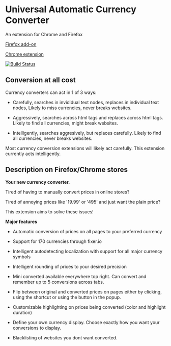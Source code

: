 # Universal Automatic Currency Converter

An extension for Chrome and Firefox

[Firefox add-on](https://addons.mozilla.org/en-US/firefox/addon/ua-currency-converter/)

[Chrome extension](https://chrome.google.com/webstore/detail/universal-automatic-curre/hbjagjepkeogombomfeefdmjnclgojli)

[![Build Status](https://travis-ci.com/Baizey/UniversalAutomaticCurrencyConverter.svg?branch=deployed)](https://travis-ci.com/Baizey/UniversalAutomaticCurrencyConverter)

## Conversion at all cost

Currency converters can act in 1 of 3 ways:

- Carefully, searches in invididual text nodes, replaces in individual text nodes, Likely to miss currencies, never breaks websites.

- Aggressively, searches across html tags and replaces across html tags. Likely to find all currencies, might break websites.

- Intelligently, searches aggresively, but replaces carefully. Likely to find all currencies, never breaks websites.

Most currency conversion extensions will likely act carefully. This extension currently acts intelligently.

## Description on Firefox/Chrome stores

<strong>Your new currency converter.</strong>

Tired of having to manually convert prices in online stores?

Tired of annoying prices like '19.99' or '495' and just want the plain price?

This extension aims to solve these issues!

<b>Major features</b>

- Automatic conversion of prices on all pages to your preferred currency

- Support for 170 currencies through fixer.io

- Intelligent autodetecting localization with support for all major currency symbols

- Intelligent rounding of prices to your desired precision

- Mini converted available everywhere top right. Can convert and remember up to 5 conversions across tabs.

- Flip between original and converted prices on pages either by clicking, using the shortcut or using the button in the popup.

- Customizable highlighting on prices being converted (color and highlight duration)

- Define your own currency display. Choose exactly how you want your conversions to display.

- Blacklisting of websites you dont want converted.

